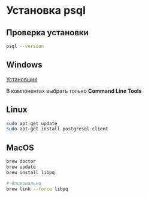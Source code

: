 # Установка psql

## Проверка установки

```bash
psql --version
```

## Windows

[Установщик](https://www.postgresql.org/download/windows)

В компонентах выбрать только **Command Line Tools**

## Linux

```bash
sudo apt-get update
sudo apt-get install postgresql-client
```

## MacOS

```bash
brew doctor
brew update
brew install libpq

# Опционально
brew link --force libpq
```